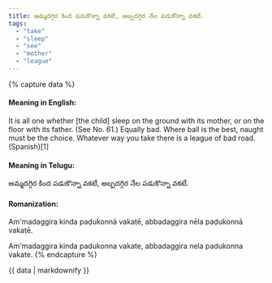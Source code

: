 ```yaml
---
title: అమ్మదగ్గిర కింద పడుకొన్నా వకటే, అబ్బదగ్గిర నేల పడుకొన్నా వకటే.
tags:
  - "take"
  - "sleep"
  - "see"
  - "mother"
  - "league"
---
```


{% capture data %}
#### Meaning in English:
It is all one whether [the child] sleep on the ground with its mother, or on the floor with its father.
(See No. 61.)
Equally bad.
Where ball is the best, naught must be the choice.
Whatever way you take there is a league of bad road. (Spanish)[1]

#### Meaning in Telugu:
అమ్మదగ్గిర కింద పడుకొన్నా వకటే, అబ్బదగ్గిర నేల పడుకొన్నా వకటే.

#### Romanization:
Am'madaggira kinda paḍukonnā vakaṭē, abbadaggira nēla paḍukonnā vakaṭē.

Am'madaggira kinda padukonna vakate, abbadaggira nela padukonna vakate.
{% endcapture %}

{{ data | markdownify }}

